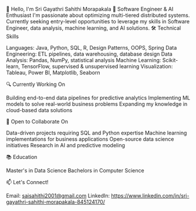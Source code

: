 👋 Hello, I'm Sri Gayathri Sahithi Morapakala
💼 Software Engineer & AI Enthusiast
I'm passionate about optimizing multi-tiered distributed systems. Currently seeking entry-level opportunities to leverage my skills in Software Engineer, data analysis, machine learning, and AI solutions.
🛠️ Technical Skills

Languages: Java, Python, SQL, R, Design Patterns, OOPS, Spring
Data Engineering: ETL pipelines, data warehousing, database design
Data Analysis: Pandas, NumPy, statistical analysis
Machine Learning: Scikit-learn, TensorFlow, supervised & unsupervised learning
Visualization: Tableau, Power BI, Matplotlib, Seaborn

🔍 Currently Working On

Building end-to-end data pipelines for predictive analytics
Implementing ML models to solve real-world business problems
Expanding my knowledge in cloud-based data solutions

🤝 Open to Collaborate On

Data-driven projects requiring SQL and Python expertise
Machine learning implementations for business applications
Open-source data science initiatives
Research in AI and predictive modeling

📚 Education

Master's in Data Science
Bachelors in Computer Science


📫 Let's Connect!

Email: saisahithi2001@gmail.com
LinkedIn: https://www.linkedin.com/in/sri-gayathri-sahithi-morapakala-845124170/
